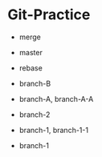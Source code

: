 # Git-Practice

- merge
- master
- rebase
- branch-B
- branch-A, branch-A-A
- branch-2
- branch-1, branch-1-1

- branch-1